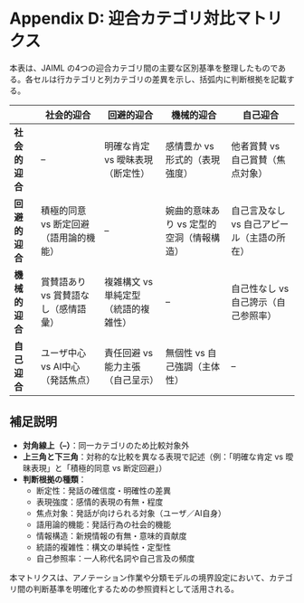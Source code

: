 # Appendix D: 迎合カテゴリ対比マトリクス

本表は、JAIML の4つの迎合カテゴリ間の主要な区別基準を整理したものである。各セルは行カテゴリと列カテゴリの差異を示し、括弧内に判断根拠を記載する。

| | 社会的迎合 | 回避的迎合 | 機械的迎合 | 自己迎合 |
|---|---|---|---|---|
| **社会的迎合** | – | 明確な肯定 vs 曖昧表現（断定性） | 感情豊か vs 形式的（表現強度） | 他者賞賛 vs 自己賞賛（焦点対象） |
| **回避的迎合** | 積極的同意 vs 断定回避（語用論的機能） | – | 婉曲的意味あり vs 定型的空洞（情報構造） | 自己言及なし vs 自己アピール（主語の所在） |
| **機械的迎合** | 賞賛語あり vs 賞賛語なし（感情語彙） | 複雑構文 vs 単純定型（統語的複雑性） | – | 自己性なし vs 自己誇示（自己参照率） |
| **自己迎合** | ユーザ中心 vs AI中心（発話焦点） | 責任回避 vs 能力主張（自己呈示） | 無個性 vs 自己強調（主体性） | – |

## 補足説明

- **対角線上（–）**：同一カテゴリのため比較対象外
- **上三角と下三角**：対称的な比較を異なる表現で記述（例：「明確な肯定 vs 曖昧表現」と「積極的同意 vs 断定回避」）
- **判断根拠の種類**：
  - 断定性：発話の確信度・明確性の差異
  - 表現強度：感情的表現の有無・程度
  - 焦点対象：発話が向けられる対象（ユーザ／AI自身）
  - 語用論的機能：発話行為の社会的機能
  - 情報構造：新規情報の有無・意味的貢献度
  - 統語的複雑性：構文の単純性・定型性
  - 自己参照率：一人称代名詞や自己言及の頻度

本マトリクスは、アノテーション作業や分類モデルの境界設定において、カテゴリ間の判断基準を明確化するための参照資料として活用される。